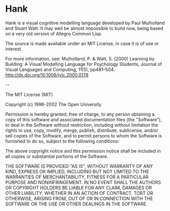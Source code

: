 Hank
====

Hank is a visual cognitive modelling language developed by Paul Mulholland and
Stuart Watt. It may well be almost impossible to build now, being based on a very
old version of Allegro Common Lisp. 

The source is made available under an MIT License, in case it is of use or 
interest.

For more information, see: Mulholland, P. & Watt, S. (2000) Learning by Building: 
A Visual Modelling Language for Psychology Students, Journal of Visual Languages
and Computing, 11(5), pp481–504. http://dx.doi.org/10.1006/jvlc.2000.0178

--

The MIT License (MIT)

Copyright (c) 1996-2002 The Open University

Permission is hereby granted, free of charge, to any person obtaining a copy
of this software and associated documentation files (the "Software"), to deal
in the Software without restriction, including without limitation the rights
to use, copy, modify, merge, publish, distribute, sublicense, and/or sell
copies of the Software, and to permit persons to whom the Software is
furnished to do so, subject to the following conditions:

The above copyright notice and this permission notice shall be included in
all copies or substantial portions of the Software.

THE SOFTWARE IS PROVIDED "AS IS", WITHOUT WARRANTY OF ANY KIND, EXPRESS OR
IMPLIED, INCLUDING BUT NOT LIMITED TO THE WARRANTIES OF MERCHANTABILITY,
FITNESS FOR A PARTICULAR PURPOSE AND NONINFRINGEMENT. IN NO EVENT SHALL THE
AUTHORS OR COPYRIGHT HOLDERS BE LIABLE FOR ANY CLAIM, DAMAGES OR OTHER
LIABILITY, WHETHER IN AN ACTION OF CONTRACT, TORT OR OTHERWISE, ARISING FROM,
OUT OF OR IN CONNECTION WITH THE SOFTWARE OR THE USE OR OTHER DEALINGS IN
THE SOFTWARE.